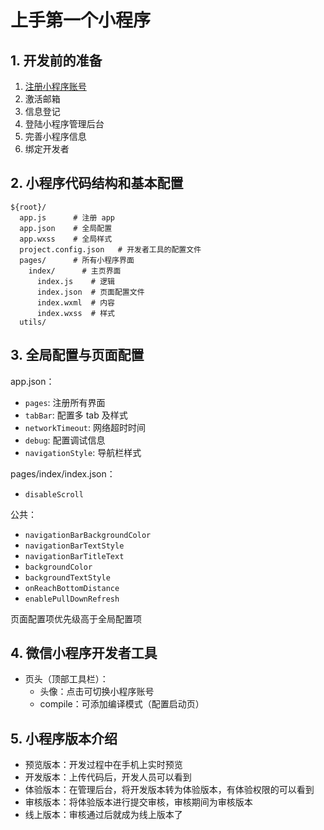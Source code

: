# 上手第一个小程序

## 1. 开发前的准备

1. [注册小程序账号](https://mp.weixin.qq.com/)
2. 激活邮箱
3. 信息登记
4. 登陆小程序管理后台
5. 完善小程序信息
6. 绑定开发者

## 2. 小程序代码结构和基本配置

```text
${root}/
  app.js      # 注册 app
  app.json    # 全局配置
  app.wxss    # 全局样式
  project.config.json   # 开发者工具的配置文件
  pages/      # 所有小程序界面
    index/      # 主页界面
      index.js    # 逻辑
      index.json  # 页面配置文件
      index.wxml  # 内容
      index.wxss  # 样式
  utils/

```

## 3. 全局配置与页面配置

app.json：

* `pages`: 注册所有界面
* `tabBar`: 配置多 tab 及样式
* `networkTimeout`: 网络超时时间
* `debug`: 配置调试信息
* `navigationStyle`: 导航栏样式

pages/index/index.json：

* `disableScroll`

公共：

* `navigationBarBackgroundColor`
* `navigationBarTextStyle`
* `navigationBarTitleText`
* `backgroundColor`
* `backgroundTextStyle`
* `onReachBottomDistance`
* `enablePullDownRefresh`

页面配置项优先级高于全局配置项

## 4. 微信小程序开发者工具

* 页头（顶部工具栏）：
  * 头像：点击可切换小程序账号
  * compile：可添加编译模式（配置启动页）

## 5. 小程序版本介绍

* 预览版本：开发过程中在手机上实时预览
* 开发版本：上传代码后，开发人员可以看到
* 体验版本：在管理后台，将开发版本转为体验版本，有体验权限的可以看到
* 审核版本：将体验版本进行提交审核，审核期间为审核版本
* 线上版本：审核通过后就成为线上版本了

